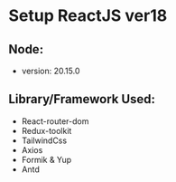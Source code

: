 # Setup ReactJS ver18

## Node:

- version: 20.15.0

## Library/Framework Used:

- React-router-dom
- Redux-toolkit
- TailwindCss
- Axios
- Formik & Yup
- Antd
